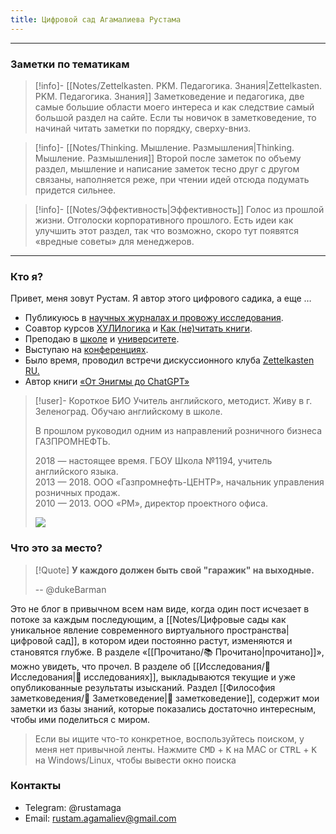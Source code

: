 ```yaml
---
title: Цифровой сад Агамалиева Рустама
---
```

***
### Заметки по тематикам


> [!info]- [[Notes/Zettelkasten. PKM. Педагогика. Знания|Zettelkasten. PKM. Педагогика. Знания]]
> Заметковедение и педагогика, две самые большие области моего интереса и как следствие самый большой раздел на сайте. Если ты новичок в заметковедение, то начинай читать заметки по порядку, сверху-вниз.

> [!info]- [[Notes/Thinking. Мышление. Размышления|Thinking. Мышление. Размышления]]
> Второй после заметок по объему раздел, мышление и написание заметок тесно друг с другом связаны, наполняется реже, при чтении идей отсюда подумать придется сильнее.

> [!info]- [[Notes/Эффективность|Эффективность]]
> Голос из прошлой жизни. Отголоски корпоративного прошлого. Есть идеи как улучшить этот раздел, так что возможно, скоро тут появятся «вредные советы» для менеджеров.

***
### Кто я?

Привет, меня зовут Рустам. Я автор этого цифрового садика, а еще …

- Публикуюсь в [научных журналах и провожу исследования](https://rustamagamaliev.ru/?page_id=1507). 
- Соавтор курсов [ХУЛИлогика](https://logic.mnogosdelal.ru/) и [Как (не)читать книги](https://books.mnogosdelal.ru/). 
- Преподаю в [школе](https://sch1194zg.mskobr.ru/teacher-card/agamaliev-rustam-telmanovich) и [университете](https://www.miet.ru/structure/s/3075/e/111262/421). 
- Выступаю на [конференциях](https://rustamagamaliev.ru/?page_id=189). 
- Было время, проводил встречи дискуссионного клуба [Zettelkasten RU](https://podcast.ru/1575064982)[.](http://zttl.wiki/) 
- Автор книги [«От Энигмы до ChatGPT»](https://rustamagamaliev.ru/?page_id=1510)

> [!user]- Короткое БИО
> Учитель английского, методист. Живу в г. Зеленоград. Обучаю английскому в школе.   
>   
> В прошлом руководил одним из направлений розничного бизнеса ГАЗПРОМНЕФТЬ.
>
> 2018 — настоящее время. ГБОУ Школа №1194, учитель английского языка.   
> 2013 — 2018. ООО «Газпромнефть-ЦЕНТР», начальник управления розничных продаж.   
> 2010 — 2013. ООО «РМ», директор проектного офиса.
> 
> ![](https://rustamagamaliev.ru/wp-content/uploads/2023/10/Xnip2023-10-03_19-16-46-915x1024.jpg)
### Что это за место?

> [!Quote] 
> **У каждого должен быть свой "гаражик" на выходные.**
> 
> -- @dukeBarman


Это не блог в привычном всем нам виде, когда один пост исчезает в потоке за каждым последующим, а [[Notes/Цифровые сады как уникальное явление современного виртуального пространства|цифровой сад]], в котором идеи постоянно растут, изменяются и становятся глубже. В разделе «[[Прочитано/📚 Прочитано|прочитано]]», можно увидеть, что прочел. В разделе об [[Исследования/🔬 Исследования|🔬 исследованиях]], выкладываются текущие и уже опубликованные результаты изысканий. Раздел [[Философия заметковедения/📝 Заметковедение|📝 заметковедение]], содержит мои заметки из базы знаний, которые показались достаточно интересным, чтобы ими поделиться с миром.

> Если вы ищите что-то конкретное, воспользуйтесь поиском, у меня нет привычной ленты.
> Нажмите <kbd>CMD</kbd> + <kbd>K</kbd> на MAC or <kbd>CTRL</kbd> + <kbd>K</kbd> на Windows/Linux, чтобы вывести окно поиска

### Контакты

- Telegram: @rustamaga
- Email: rustam.agamaliev@gmail.com

